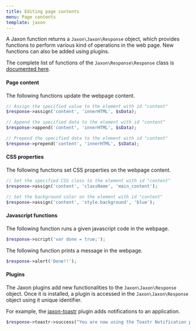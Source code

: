 ```yaml
---
title: Editing page contents
menu: Page contents
template: jaxon
---
```


A Jaxon function returns a `Jaxon\Jaxon\Response` object, which provides functions to perform various kind of operations in the web page. New functions can also be added using plugins.

The complete list of functions of the `Jaxon\Response\Response` class is [documented here](/api/Jaxon/Plugin/Response.html).

#### Page content

The following functions update the webpage content.

```php
// Assign the specified value to the element with id "content"
$response->assign('content', 'innerHTML', $sData);
```

```php
// Append the specified data to the element with id "content"
$response->append('content', 'innerHTML', $sData);
```

```php
// Prepend the specified data to the element with id "content"
$response->prepend('content', 'innerHTML', $sData);
```

#### CSS properties

The following functions set CSS properties on the webpage content.

```php
// Set the specified CSS class to the element with id "content"
$response->assign('content', 'className', 'main_content');
```

```php
// Set the background color on the element with id "content"
$response->assign('content', 'style.background', 'blue');
```

#### Javascript functions

The following function runs a given javascript code in the webpage.

```php
$response->script('var done = true;');
```

The following function prints a message in the webpage.

```php
$response->alert('Done!!');
```

#### Plugins

The Jaxon plugins add new functionalities to the `Jaxon\Jaxon\Response` object.
Once it is installed, a plugin is accessed in the `Jaxon\Jaxon\Response` object using it unique identifier.

For example, the [jaxon-toastr](https://github.com/jaxon-php/jaxon-toastr) plugin adds notifications to an application.
```php
$response->toastr->success("You are now using the Toastr Notification plugin!!");
```
